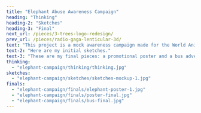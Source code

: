 ```yaml
---
title: "Elephant Abuse Awareness Campaign"
heading: "Thinking"
heading-2: "Sketches"
heading-3: "Final"
next_url: /pieces/3-trees-logo-redesign/
prev_url: /pieces/radio-gaga-lenticular-3d/
text: "This project is a mock awareness campaign made for the World Animal Protection to bring light towards the terrible reality behind elephant tourism-it's fuelting cruelty."
text-2: "Here are my initial sketches."
text-3: "These are my final pieces: a promotional poster and a bus advertisement. Both use interactivity as a key feature. Please, go ahead and scan these QR codes with your phone."
thinking:
  - "elephant-campaign/thinking/thinking.jpg"
sketches:
  - "elephant-campaign/sketches/sketches-mockup-1.jpg"
finals:
  - "elephant-campaign/finals/elephant-poster-1.jpg"
  - "elephant-campaign/finals/poster-final.jpg"
  - "elephant-campaign/finals/bus-final.jpg"
---
```

